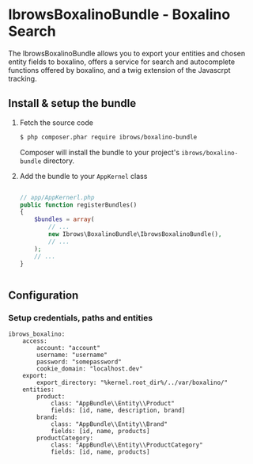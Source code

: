 IbrowsBoxalinoBundle - Boxalino Search
======================================

The IbrowsBoxalinoBundle allows you to export your entities and chosen entity fields to boxalino, offers a service for 
search and autocomplete functions offered by boxalino, and a twig extension of the Javascrpt tracking.


Install & setup the bundle
--------------------------

1.  Fetch the source code


    ``` bash
    $ php composer.phar require ibrows/boxalino-bundle 
    ```
	
	Composer will install the bundle to your project's `ibrows/boxalino-bundle` directory.


2.  Add the bundle to your `AppKernel` class

    ``` php

    // app/AppKernerl.php
    public function registerBundles()
    {
        $bundles = array(
            // ...
            new Ibrows\BoxalinoBundle\IbrowsBoxalinoBundle(),
            // ...
        );
        // ...
    }
    
    ```


    ```

Configuration
---------------------

### Setup credentials, paths and entities
    ibrows_boxalino:
        access:
            account: "account"
            username: "username"
            password: "somepassword"
            cookie_domain: "localhost.dev"
        export:
            export_directory: "%kernel.root_dir%/../var/boxalino/"
        entities:
            product:
                class: "AppBundle\\Entity\\Product"
                fields: [id, name, description, brand]
            brand:
                class: "AppBundle\\Entity\\Brand"
                fields: [id, name, products]
            productCategory:
                class: "AppBundle\\Entity\\ProductCategory"
                fields: [id, name, products]

    